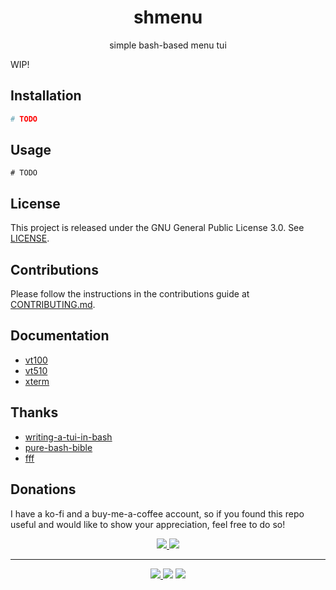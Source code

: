<h1 align="center">shmenu</h1>
<p align="center">
  simple bash-based menu tui
</p>

WIP!

## Installation
```sh
# TODO
```

## Usage
```
# TODO
```

## License
This project is released under the GNU General Public License 3.0. See [LICENSE](LICENSE).

## Contributions
Please follow the instructions in the contributions guide at [CONTRIBUTING.md](CONTRIBUTING.md).

## Documentation
- [vt100](https://vt100.net/docs/vt100-ug/contents.html)
- [vt510](https://vt100.net/docs/vt510-rm/contents.html)
- [xterm](https://www.xfree86.org/current/ctlseqs.html)

## Thanks
- [writing-a-tui-in-bash](https://github.com/dylanaraps/writing-a-tui-in-bash)
- [pure-bash-bible](https://github.com/dylanaraps/pure-bash-bible)
- [fff](https://github.com/dylanaraps/fff)

## Donations
I have a ko-fi and a buy-me-a-coffee account, so if you found this repo useful and would like to show your appreciation, feel free to do so!

<p align="center">
<a href="https://ko-fi.com/duclos">
<img src="https://img.shields.io/badge/donation-ko--fi-red.svg">
</a>

<a href="https://www.buymeacoffee.com/danielduclos">
<img src="https://img.shields.io/badge/donation-buy--me--coffee-green.svg">
</a>

</p>

---
<p align="center">
<a href="https://github.com/duclos-cavalcanti/templates/LICENSE">
  <img src="https://img.shields.io/badge/license-GPL3-green.svg" />
</a>
<a>
  <img src="https://img.shields.io/github/languages/code-size/duclos-cavalcanti/shmenu.svg" />
</a>
<a>
  <img src="https://img.shields.io/github/commit-activity/m/duclos-cavalcanti/shmenu.svg" />
</a>
